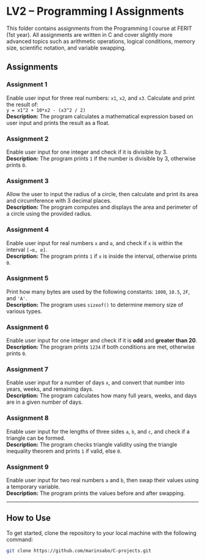 # LV2 – Programming I Assignments

This folder contains assignments from the Programming I course at FERIT (1st year). All assignments are written in C and cover slightly more advanced topics such as arithmetic operations, logical conditions, memory size, scientific notation, and variable swapping.

## Assignments

### Assignment 1  
Enable user input for three real numbers: `x1`, `x2`, and `x3`. Calculate and print the result of:  
`y = x1^2 + 10*x2 - (x3^2 / 2)`  
**Description:** The program calculates a mathematical expression based on user input and prints the result as a float.

### Assignment 2  
Enable user input for one integer and check if it is divisible by 3.  
**Description:** The program prints `1` if the number is divisible by 3, otherwise prints `0`.

### Assignment 3  
Allow the user to input the radius of a circle, then calculate and print its area and circumference with 3 decimal places.  
**Description:** The program computes and displays the area and perimeter of a circle using the provided radius.

### Assignment 4  
Enable user input for real numbers `x` and `α`, and check if `x` is within the interval `[−α, α]`.  
**Description:** The program prints `1` if `x` is inside the interval, otherwise prints `0`.

### Assignment 5  
Print how many bytes are used by the following constants: `1000`, `10.5`, `2F`, and `'A'`.  
**Description:** The program uses `sizeof()` to determine memory size of various types.

### Assignment 6  
Enable user input for one integer and check if it is **odd** and **greater than 20**.  
**Description:** The program prints `1234` if both conditions are met, otherwise prints `0`.

### Assignment 7  
Enable user input for a number of days `x`, and convert that number into years, weeks, and remaining days.  
**Description:** The program calculates how many full years, weeks, and days are in a given number of days.

### Assignment 8  
Enable user input for the lengths of three sides `a`, `b`, and `c`, and check if a triangle can be formed.  
**Description:** The program checks triangle validity using the triangle inequality theorem and prints `1` if valid, else `0`.

### Assignment 9  
Enable user input for two real numbers `a` and `b`, then swap their values using a temporary variable.  
**Description:** The program prints the values before and after swapping.

---

## How to Use

To get started, clone the repository to your local machine with the following command:

```bash
git clone https://github.com/marinsabo/C-projects.git
